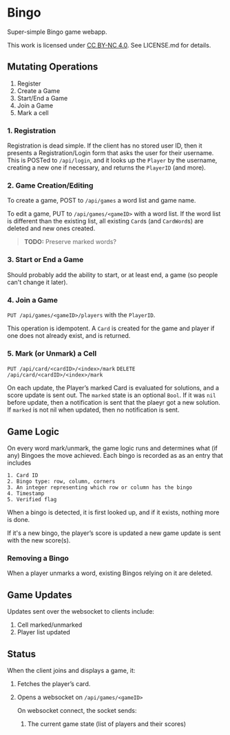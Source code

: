 # Bingo

Super-simple Bingo game webapp.

This work is licensed under [CC BY-NC 4.0](https://creativecommons.org/licenses/by-nc/4.0/). See LICENSE.md for details.

## Mutating Operations

1. Register
2. Create a Game
3. Start/End a Game
4. Join a Game
5. Mark a cell

### 1. Registration

Registration is dead simple. If the client has no stored user ID, then
it presents a Registration/Login form that asks the user for their
username. This is POSTed to `/api/login`, and it looks up the `Player` by
the username, creating a new one if necessary, and returns the `PlayerID`
(and more).

### 2. Game Creation/Editing

To create a game, POST to `/api/games` a word list and game name.

To edit a game, PUT to `/api/games/<gameID>` with a word list. If the
word list is different than the existing list, all existing `Card`s (and `CardWord`s) are
deleted and new ones created.

> **TODO:** Preserve marked words?

### 3. Start or End a Game

Should probably add the ability to start, or at least end, a game (so people
can't change it later).


### 4. Join a Game

`PUT /api/games/<gameID>/players` with the `PlayerID`.

This operation is idempotent. A `Card` is created for the game and player
if one does not already exist, and is returned.

### 5. Mark (or Unmark) a Cell

`PUT /api/card/<cardID>/<index>/mark`
`DELETE /api/card/<cardID>/<index>/mark`

On each update, the Player’s marked Card is evaluated for solutions, and
a score update is sent out. The `marked` state is an optional `Bool`. If
it was `nil` before update, then a notification is sent that the plaeyr
got a new solution. If `marked` is not nil when updated, then no notification
is sent.

## Game Logic

On every word mark/unmark, the game logic runs and determines what (if any)
Bingoes the move achieved. Each bingo is recorded as as an entry that includes

	1. Card ID
	2. Bingo type: row, column, corners
	3. An integer representing which row or column has the bingo
	4. Timestamp
	5. Verified flag

When a bingo is detected, it is first looked up, and if it exists, nothing
more is done.

If it's a new bingo, the player’s score is updated a new game update is sent
with the new score(s).

### Removing a Bingo

When a player unmarks a word, existing Bingos relying on it are deleted.
 

## Game Updates

Updates sent over the websocket to clients include:

1. Cell marked/unmarked
2. Player list updated

## Status

When the client joins and displays a game, it:

1. Fetches the player’s card.
2. Opens a websocket on `/api/games/<gameID>`

	On websocket connect, the socket sends:

	1. The current game state (list of players and their scores)



